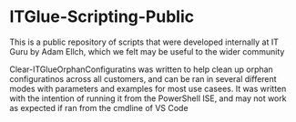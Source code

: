 # ITGlue-Scripting-Public
This is a public repository of scripts that were developed internally at IT Guru by Adam Ellch, which we felt may be useful to the wider community

Clear-ITGlueOrphanConfiguratins was written to help clean up orphan configuratinos across all customers, and can be ran in several different modes with parameters and examples for most use casees.  It was written with the intention of running it from the PowerShell ISE, and may not work as expected if ran from the cmdline of VS Code
